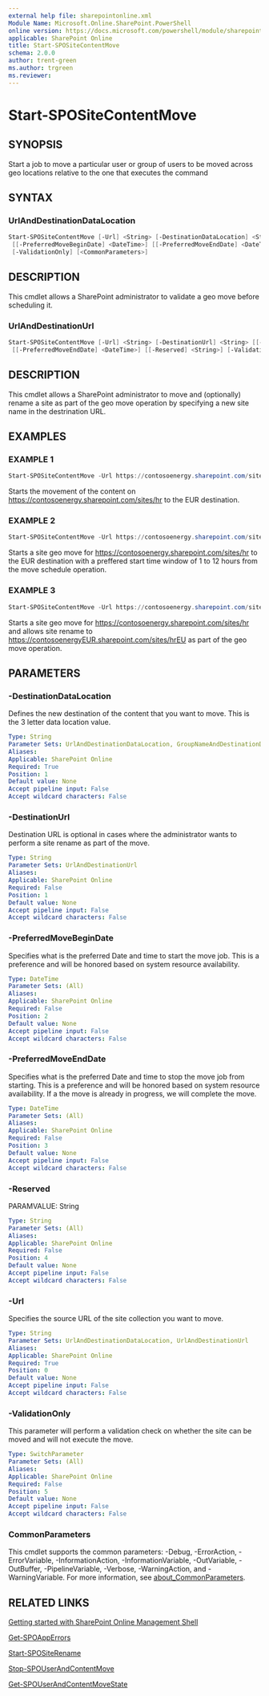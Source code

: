 ```yaml
---
external help file: sharepointonline.xml
Module Name: Microsoft.Online.SharePoint.PowerShell
online version: https://docs.microsoft.com/powershell/module/sharepoint-online/start-spositecontentmove
applicable: SharePoint Online
title: Start-SPOSiteContentMove
schema: 2.0.0
author: trent-green
ms.author: trgreen
ms.reviewer:
---
```


# Start-SPOSiteContentMove

## SYNOPSIS

Start a job to move a particular user or group of users to be moved across geo locations relative to the one that executes the command

## SYNTAX

### UrlAndDestinationDataLocation

```powershell
Start-SPOSiteContentMove [-Url] <String> [-DestinationDataLocation] <String>
 [[-PreferredMoveBeginDate] <DateTime>] [[-PreferredMoveEndDate] <DateTime>] [[-Reserved] <String>]
 [-ValidationOnly] [<CommonParameters>]
```
## DESCRIPTION

This cmdlet allows a SharePoint administrator to validate a geo move before scheduling it.


### UrlAndDestinationUrl

```powershell
Start-SPOSiteContentMove [-Url] <String> [-DestinationUrl] <String> [[-PreferredMoveBeginDate] <DateTime>]
 [[-PreferredMoveEndDate] <DateTime>] [[-Reserved] <String>] [-ValidationOnly] [<CommonParameters>]
```

## DESCRIPTION

This cmdlet allows a SharePoint administrator to move and (optionally) rename a site as part of the geo move operation by specifying a new site name in the destrination URL.

## EXAMPLES

### EXAMPLE 1

```powershell
Start-SPOSiteContentMove -Url https://contosoenergy.sharepoint.com/sites/hr -DestinationDataLocation EUR 
```

Starts the movement of the content on <https://contosoenergy.sharepoint.com/sites/hr> to the EUR destination.

### EXAMPLE 2

```powershell
Start-SPOSiteContentMove -Url https://contosoenergy.sharepoint.com/sites/hr -DestinationDataLocation EUR -PreferredMoveBeginDate ((Get-Date).AddHours(1)) -PreferredMoveEndDate ((Get-Date).AddHour(12))
```

Starts a site geo move for <https://contosoenergy.sharepoint.com/sites/hr> to the EUR destination with a preffered start time window of 1 to 12 hours from the move schedule operation.

### EXAMPLE 3

```powershell
Start-SPOSiteContentMove -Url https://contosoenergy.sharepoint.com/sites/hr -DestinationUrl https://contosoenergyEUR.sharepoint.com/sites/hrEU -DestinationDataLocation EUR
```

Starts a site geo move for <https://contosoenergy.sharepoint.com/sites/hr> and allows site rename to <https://contosoenergyEUR.sharepoint.com/sites/hrEU> as part of the geo move operation.

## PARAMETERS

### -DestinationDataLocation

Defines the new destination of the content that you want to move. This is the 3 letter data location value. 

```yaml
Type: String
Parameter Sets: UrlAndDestinationDataLocation, GroupNameAndDestinationDataLocation
Aliases:
Applicable: SharePoint Online
Required: True
Position: 1
Default value: None
Accept pipeline input: False
Accept wildcard characters: False
```

### -DestinationUrl

Destination URL is optional in cases where the administrator wants to perform a site rename as part of the move.

```yaml
Type: String
Parameter Sets: UrlAndDestinationUrl
Aliases:
Applicable: SharePoint Online
Required: False
Position: 1
Default value: None
Accept pipeline input: False
Accept wildcard characters: False
```


### -PreferredMoveBeginDate

Specifies what is the preferred Date and time to start the move job. This is a preference and will be honored based on system resource availability. 

```yaml
Type: DateTime
Parameter Sets: (All)
Aliases:
Applicable: SharePoint Online
Required: False
Position: 2
Default value: None
Accept pipeline input: False
Accept wildcard characters: False
```

### -PreferredMoveEndDate

Specifies what is the preferred Date and time to stop the move job from starting. This is a preference and will be honored based on system resource availability. If a the move is already in progress, we will complete the move. 

```yaml
Type: DateTime
Parameter Sets: (All)
Aliases:
Applicable: SharePoint Online
Required: False
Position: 3
Default value: None
Accept pipeline input: False
Accept wildcard characters: False
```

### -Reserved

PARAMVALUE: String

```yaml
Type: String
Parameter Sets: (All)
Aliases:
Applicable: SharePoint Online
Required: False
Position: 4
Default value: None
Accept pipeline input: False
Accept wildcard characters: False
```

### -Url

Specifies the source URL of the site collection you want to move. 

```yaml
Type: String
Parameter Sets: UrlAndDestinationDataLocation, UrlAndDestinationUrl
Aliases:
Applicable: SharePoint Online
Required: True
Position: 0
Default value: None
Accept pipeline input: False
Accept wildcard characters: False
```

### -ValidationOnly

This parameter will perform a validation check on whether the site can be moved and will not execute the move. 

```yaml
Type: SwitchParameter
Parameter Sets: (All)
Aliases:
Applicable: SharePoint Online
Required: False
Position: 5
Default value: None
Accept pipeline input: False
Accept wildcard characters: False
```

### CommonParameters

This cmdlet supports the common parameters: -Debug, -ErrorAction, -ErrorVariable, -InformationAction, -InformationVariable, -OutVariable, -OutBuffer, -PipelineVariable, -Verbose, -WarningAction, and -WarningVariable. For more information, see [about_CommonParameters](https://go.microsoft.com/fwlink/?LinkID=113216).

## RELATED LINKS

[Getting started with SharePoint Online Management Shell](https://docs.microsoft.com/powershell/sharepoint/sharepoint-online/connect-sharepoint-online?view=sharepoint-ps)

[Get-SPOAppErrors](Get-SPOAppErrors.md)

[Start-SPOSiteRename](Start-SPOSiteRename.md)

[Stop-SPOUserAndContentMove](Stop-SPOUserAndContentMove.md)

[Get-SPOUserAndContentMoveState](Get-SPOUserAndContentMoveState.md)
